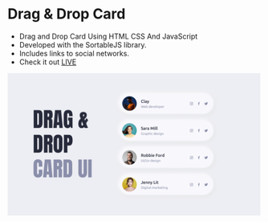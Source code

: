 # Drag & Drop Card

- Drag and Drop Card Using HTML CSS And JavaScript
- Developed with the SortableJS library.
- Includes links to social networks.
- Check it out [LIVE]()

![preview img](/preview.png)